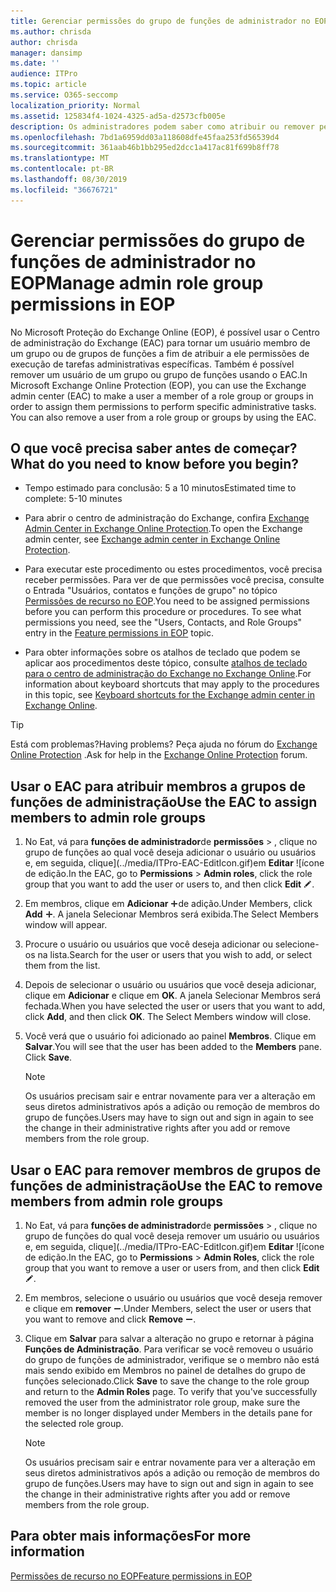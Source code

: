 ```yaml
---
title: Gerenciar permissões do grupo de funções de administrador no EOP
ms.author: chrisda
author: chrisda
manager: dansimp
ms.date: ''
audience: ITPro
ms.topic: article
ms.service: O365-seccomp
localization_priority: Normal
ms.assetid: 125834f4-1024-4325-ad5a-d2573cfb005e
description: Os administradores podem saber como atribuir ou remover permissões no centro de administração do Exchange (Eat) na proteção do Exchange Online.
ms.openlocfilehash: 7bd1a6959dd03a118608dfe45faa253fd56539d4
ms.sourcegitcommit: 361aab46b1bb295ed2dcc1a417ac81f699b8ff78
ms.translationtype: MT
ms.contentlocale: pt-BR
ms.lasthandoff: 08/30/2019
ms.locfileid: "36676721"
---
```

# <a name="manage-admin-role-group-permissions-in-eop"></a><span data-ttu-id="95761-103">Gerenciar permissões do grupo de funções de administrador no EOP</span><span class="sxs-lookup"><span data-stu-id="95761-103">Manage admin role group permissions in EOP</span></span>
  
<span data-ttu-id="95761-p101">No Microsoft Proteção do Exchange Online (EOP), é possível usar o Centro de administração do Exchange (EAC) para tornar um usuário membro de um grupo ou de grupos de funções a fim de atribuir a ele permissões de execução de tarefas administrativas específicas. Também é possível remover um usuário de um grupo ou grupo de funções usando o EAC.</span><span class="sxs-lookup"><span data-stu-id="95761-p101">In Microsoft Exchange Online Protection (EOP), you can use the Exchange admin center (EAC) to make a user a member of a role group or groups in order to assign them permissions to perform specific administrative tasks. You can also remove a user from a role group or groups by using the EAC.</span></span>
  
## <a name="what-do-you-need-to-know-before-you-begin"></a><span data-ttu-id="95761-106">O que você precisa saber antes de começar?</span><span class="sxs-lookup"><span data-stu-id="95761-106">What do you need to know before you begin?</span></span>

- <span data-ttu-id="95761-107">Tempo estimado para conclusão: 5 a 10 minutos</span><span class="sxs-lookup"><span data-stu-id="95761-107">Estimated time to complete: 5-10 minutes</span></span>

- <span data-ttu-id="95761-108">Para abrir o centro de administração do Exchange, confira [Exchange Admin Center in Exchange Online Protection](../exchange-admin-center-in-exchange-online-protection-eop.md).</span><span class="sxs-lookup"><span data-stu-id="95761-108">To open the Exchange admin center, see [Exchange admin center in Exchange Online Protection](../exchange-admin-center-in-exchange-online-protection-eop.md).</span></span>

- <span data-ttu-id="95761-p102">Para executar este procedimento ou estes procedimentos, você precisa receber permissões. Para ver de que permissões você precisa, consulte o Entrada "Usuários, contatos e funções de grupo" no tópico [Permissões de recurso no EOP](feature-permissions-in-eop.md).</span><span class="sxs-lookup"><span data-stu-id="95761-p102">You need to be assigned permissions before you can perform this procedure or procedures. To see what permissions you need, see the "Users, Contacts, and Role Groups" entry in the [Feature permissions in EOP](feature-permissions-in-eop.md) topic.</span></span>

- <span data-ttu-id="95761-111">Para obter informações sobre os atalhos de teclado que podem se aplicar aos procedimentos deste tópico, consulte [atalhos de teclado para o centro de administração do Exchange no Exchange Online](https://docs.microsoft.com/Exchange/accessibility/keyboard-shortcuts-in-admin-center).</span><span class="sxs-lookup"><span data-stu-id="95761-111">For information about keyboard shortcuts that may apply to the procedures in this topic, see [Keyboard shortcuts for the Exchange admin center in Exchange Online](https://docs.microsoft.com/Exchange/accessibility/keyboard-shortcuts-in-admin-center).</span></span>

> [!TIP]
> <span data-ttu-id="95761-112">Está com problemas?</span><span class="sxs-lookup"><span data-stu-id="95761-112">Having problems?</span></span> <span data-ttu-id="95761-113">Peça ajuda no fórum do [Exchange Online Protection](https://go.microsoft.com/fwlink/p/?linkId=285351) .</span><span class="sxs-lookup"><span data-stu-id="95761-113">Ask for help in the [Exchange Online Protection](https://go.microsoft.com/fwlink/p/?linkId=285351) forum.</span></span>
  
## <a name="use-the-eac-to-assign-members-to-admin-role-groups"></a><span data-ttu-id="95761-114">Usar o EAC para atribuir membros a grupos de funções de administração</span><span class="sxs-lookup"><span data-stu-id="95761-114">Use the EAC to assign members to admin role groups</span></span>

1. <span data-ttu-id="95761-115">No Eat, vá para **funções de administrador**de **permissões** \> , clique no grupo de funções ao qual você deseja adicionar o usuário ou usuários e, em seguida, clique](../media/ITPro-EAC-EditIcon.gif)em **Editar** ![ícone de edição.</span><span class="sxs-lookup"><span data-stu-id="95761-115">In the EAC, go to **Permissions** \> **Admin roles**, click the role group that you want to add the user or users to, and then click **Edit** ![Edit icon](../media/ITPro-EAC-EditIcon.gif).</span></span>

2. <span data-ttu-id="95761-116">Em membros, clique em **Adicionar** ![ícone](../media/ITPro-EAC-AddIcon.gif)de adição.</span><span class="sxs-lookup"><span data-stu-id="95761-116">Under Members, click **Add** ![Add Icon](../media/ITPro-EAC-AddIcon.gif).</span></span> <span data-ttu-id="95761-117">A janela Selecionar Membros será exibida.</span><span class="sxs-lookup"><span data-stu-id="95761-117">The Select Members window will appear.</span></span>

3. <span data-ttu-id="95761-118">Procure o usuário ou usuários que você deseja adicionar ou selecione-os na lista.</span><span class="sxs-lookup"><span data-stu-id="95761-118">Search for the user or users that you wish to add, or select them from the list.</span></span>

4. <span data-ttu-id="95761-p105">Depois de selecionar o usuário ou usuários que você deseja adicionar, clique em **Adicionar** e clique em **OK**. A janela Selecionar Membros será fechada.</span><span class="sxs-lookup"><span data-stu-id="95761-p105">When you have selected the user or users that you want to add, click **Add**, and then click **OK**. The Select Members window will close.</span></span>

5. <span data-ttu-id="95761-p106">Você verá que o usuário foi adicionado ao painel **Membros**. Clique em **Salvar**.</span><span class="sxs-lookup"><span data-stu-id="95761-p106">You will see that the user has been added to the **Members** pane. Click **Save**.</span></span>

   > [!NOTE]
   > <span data-ttu-id="95761-123">Os usuários precisam sair e entrar novamente para ver a alteração em seus diretos administrativos após a adição ou remoção de membros do grupo de funções.</span><span class="sxs-lookup"><span data-stu-id="95761-123">Users may have to sign out and sign in again to see the change in their administrative rights after you add or remove members from the role group.</span></span> 
  
## <a name="use-the-eac-to-remove-members-from-admin-role-groups"></a><span data-ttu-id="95761-124">Usar o EAC para remover membros de grupos de funções de administração</span><span class="sxs-lookup"><span data-stu-id="95761-124">Use the EAC to remove members from admin role groups</span></span>

1. <span data-ttu-id="95761-125">No Eat, vá para **funções de administrador**de **permissões** \> , clique no grupo de funções do qual você deseja remover um usuário ou usuários e, em seguida, clique](../media/ITPro-EAC-EditIcon.gif)em **Editar** ![ícone de edição.</span><span class="sxs-lookup"><span data-stu-id="95761-125">In the EAC, go to **Permissions** \> **Admin Roles**, click the role group that you want to remove a user or users from, and then click **Edit** ![Edit icon](../media/ITPro-EAC-EditIcon.gif).</span></span>

2. <span data-ttu-id="95761-126">Em membros, selecione o usuário ou usuários que você deseja remover e clique em **remover** ![Remover ícone](../media/ITPro-EAC-RemoveIcon.gif).</span><span class="sxs-lookup"><span data-stu-id="95761-126">Under Members, select the user or users that you want to remove and click **Remove** ![Remove icon](../media/ITPro-EAC-RemoveIcon.gif).</span></span>

3. <span data-ttu-id="95761-p107">Clique em **Salvar** para salvar a alteração no grupo e retornar à página **Funções de Administração**. Para verificar se você removeu o usuário do grupo de funções de administrador, verifique se o membro não está mais sendo exibido em Membros no painel de detalhes do grupo de funções selecionado.</span><span class="sxs-lookup"><span data-stu-id="95761-p107">Click **Save** to save the change to the role group and return to the **Admin Roles** page. To verify that you've successfully removed the user from the administrator role group, make sure the member is no longer displayed under Members in the details pane for the selected role group.</span></span>

   > [!NOTE]
   > <span data-ttu-id="95761-129">Os usuários precisam sair e entrar novamente para ver a alteração em seus diretos administrativos após a adição ou remoção de membros do grupo de funções.</span><span class="sxs-lookup"><span data-stu-id="95761-129">Users may have to sign out and sign in again to see the change in their administrative rights after you add or remove members from the role group.</span></span>
  
## <a name="for-more-information"></a><span data-ttu-id="95761-130">Para obter mais informações</span><span class="sxs-lookup"><span data-stu-id="95761-130">For more information</span></span>

[<span data-ttu-id="95761-131">Permissões de recurso no EOP</span><span class="sxs-lookup"><span data-stu-id="95761-131">Feature permissions in EOP</span></span>](feature-permissions-in-eop.md)
